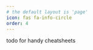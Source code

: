 ```yaml
---
# the default layout is 'page'
icon: fas fa-info-circle
order: 4
---
```


todo for handy cheatsheets